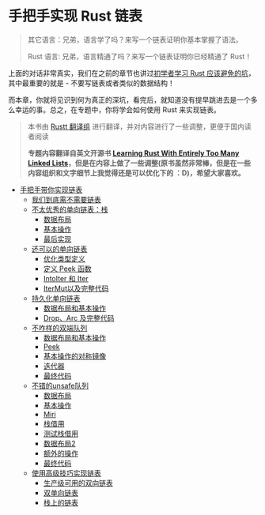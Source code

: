 # 手把手实现 Rust 链表

> 其它语言：兄弟，语言学了吗？来写一个链表证明你基本掌握了语法。
> 
> Rust 语言: 兄弟，语言精通了吗？来写一个链表证明你已经精通了 Rust！


上面的对话非常真实，我们在之前的章节也讲过[初学者学习 Rust 应该避免的坑](https://course.rs/sth-you-should-not-do.html#千万别从链表或图开始练手)，其中最重要的就是 - 不要写链表或者类似的数据结构！

而本章，你就将见识到何为真正的深坑，看完后，就知道没有提早跳进去是一个多么幸运的事。总之，在专题中，你将学会如何使用 Rust 来实现链表。

> 本书由 [Rustt 翻译组](https://rustt.org) 进行翻译，并对内容进行了一些调整，更便于国内读者阅读
>
> **专题内容翻译自英文开源书 [Learning Rust With Entirely Too Many Linked Lists](https://rust-unofficial.github.io/too-many-lists/)，但是在内容上做了一些调整(原书虽然非常棒，但是在一些内容组织和文字细节上我觉得还是可以优化下的 ：D)，希望大家喜欢。**


- [手把手带你实现链表](intro.md)
    - [我们到底需不需要链表](do-we-need-it.md)
    - [不太优秀的单向链表：栈](bad-stack/intro.md)
      - [数据布局](bad-stack/layout.md)
      - [基本操作](bad-stack/basic-operations.md)
      - [最后实现](bad-stack/final-code.md)
    - [还可以的单向链表](ok-stack/intro.md)
      - [优化类型定义](ok-stack/type-optimizing.md)
      - [定义 Peek 函数](ok-stack/peek.md)
      - [IntoIter 和 Iter](ok-stack/iter.md)
      - [IterMut以及完整代码](ok-stack/itermut.md)
    - [持久化单向链表](persistent-stack/intro.md)
      - [数据布局和基本操作](persistent-stack/layout.md)
      - [Drop、Arc 及完整代码](persistent-stack/drop-arc.md)
    - [不咋样的双端队列](deque/intro.md)
      - [数据布局和基本操作](deque/layout.md)
      - [Peek](deque/peek.md)
      - [基本操作的对称镜像](deque/symmetric.md)
      - [迭代器](deque/iterator.md)
      - [最终代码](deque/final-code.md)
    - [不错的unsafe队列](unsafe-queue/intro.md)
      - [数据布局](unsafe-queue/layout.md)
      - [基本操作](unsafe-queue/basics.md)
      - [Miri](unsafe-queue/miri.md)
      - [栈借用](unsafe-queue/stacked-borrow.md)
      - [测试栈借用](unsafe-queue/testing-stacked-borrow.md)
      - [数据布局2](unsafe-queue/layout2.md)
      - [额外的操作](unsafe-queue/extra-junk.md)
      - [最终代码](unsafe-queue/final-code.md)
    - [使用高级技巧实现链表](advanced-lists/intro.md)
      - [生产级可用的双向链表](advanced-lists/unsafe-deque.md)
      - [双单向链表](advanced-lists/double-singly.md)
      - [栈上的链表](advanced-lists/stack-allocated.md)


